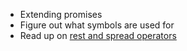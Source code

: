 * Extending promises
* Figure out what symbols are used for
* Read up on [rest and spread operators](https://rainsoft.io/how-three-dots-changed-javascript/)

